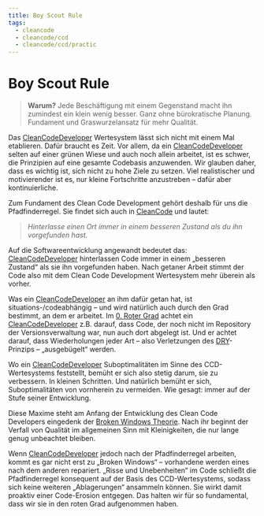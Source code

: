 ```yaml
---
title: Boy Scout Rule
tags:
  - cleancode
  - cleancode/ccd
  - cleancode/ccd/practic
---
```

# Boy Scout Rule

>**Warum?**
>Jede Beschäftigung mit einem Gegenstand macht ihn zumindest ein klein wenig besser. Ganz ohne bürokratische Planung. Fundament und Graswurzelansatz für mehr Qualität.

Das [CleanCodeDeveloper](docs/main/CleanCode/1.%20CleanCodeDeveloper/CleanCodeDeveloper.md) Wertesystem lässt sich nicht mit einem Mal etablieren. Dafür braucht es Zeit. Vor allem, da ein [CleanCodeDeveloper](docs/main/CleanCode/1.%20CleanCodeDeveloper/CleanCodeDeveloper.md) selten auf einer grünen Wiese und auch noch allein arbeitet, ist es schwer, die Prinzipien auf eine gesamte Codebasis anzuwenden. Wir glauben daher, dass es wichtig ist, sich nicht zu hohe Ziele zu setzen. Viel realistischer und motivierender ist es, nur kleine Fortschritte anzustreben – dafür aber kontinuierliche.

Zum Fundament des Clean Code Development gehört deshalb für uns die Pfadfinderregel. Sie findet sich auch in [CleanCode](docs/main/CleanCode/CleanCode.md) und lautet: 
>_Hinterlasse einen Ort immer in einem besseren Zustand als du ihn vorgefunden hast._

Auf die Softwareentwicklung angewandt bedeutet das: [CleanCodeDeveloper](docs/main/CleanCode/1.%20CleanCodeDeveloper/CleanCodeDeveloper.md) hinterlassen Code immer in einem „besseren Zustand“ als sie ihn vorgefunden haben. Nach getaner Arbeit stimmt der Code also mit dem Clean Code Development Wertesystem mehr überein als vorher.

Was ein [CleanCodeDeveloper](docs/main/CleanCode/1.%20CleanCodeDeveloper/CleanCodeDeveloper.md) an ihm dafür getan hat, ist situations-/codeabhängig – und wird natürlich auch durch den Grad bestimmt, an dem er arbeitet. Im [0. Roter Grad](docs/main/CleanCode/1.%20CleanCodeDeveloper/Grade/0.%20Roter%20Grad.md) achtet ein [CleanCodeDeveloper](docs/main/CleanCode/1.%20CleanCodeDeveloper/CleanCodeDeveloper.md) z.B. darauf, dass Code, der noch nicht im Repository der Versionsverwaltung war, nun auch dort abgelegt ist. Und er achtet darauf, dass Wiederholungen jeder Art – also Verletzungen des [DRY](docs/main/CleanCode/1.%20CleanCodeDeveloper/Prinzipien/DRY.md)-Prinzips – „ausgebügelt“ werden.

Wo ein [CleanCodeDeveloper](docs/main/CleanCode/1.%20CleanCodeDeveloper/CleanCodeDeveloper.md) Suboptimalitäten im Sinne des CCD-Wertesystems feststellt, bemüht er sich also stetig darum, sie zu verbessern. In kleinen Schritten. Und natürlich bemüht er sich, Suboptimalitäten von vornherein zu vermeiden. Wie gesagt: immer auf der Stufe seiner Entwicklung.

Diese Maxime steht am Anfang der Entwicklung des Clean Code Developers eingedenk der [Broken Windows Theorie](http://de.wikipedia.org/wiki/Broken-Windows-Theorie). Nach ihr beginnt der Verfall von Qualität im allgemeinen Sinn mit Kleinigkeiten, die nur lange genug unbeachtet bleiben.

Wenn [CleanCodeDeveloper](docs/main/CleanCode/1.%20CleanCodeDeveloper/CleanCodeDeveloper.md) jedoch nach der Pfadfinderregel arbeiten, kommt es gar nicht erst zu „Broken Windows“ – vorhandene werden eines nach dem anderen repariert. „Risse und Unebenheiten“ im Code schließt die Pfadfinderregel konsequent auf der Basis des CCD-Wertesystems, sodass sich keine weiteren „Ablagerungen“ ansammeln können. Sie wirkt damit proaktiv einer Code-Erosion entgegen. Das halten wir für so fundamental, dass wir sie in den roten Grad aufgenommen haben.